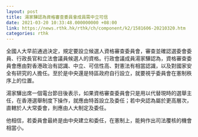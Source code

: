```yaml
---
layout: post
title: 湯家驊認為資格審查委員會成員需中立可信
date: 2021-03-20 10:33:48.000000000 +08:00
link: https://news.rthk.hk/rthk/ch/component/k2/1581606-20210320.htm
categories: rthk
---
```


全國人大早前通過決定，規定要設立候選人資格審查委員會，審查並確認選委會委員、行政長官和立法會議員候選人的資格。行政會議成員湯家驊認為，資格審查委員會應由對香港政治有認識、中立、可信性高、對憲法有相當認識，以及對國家安全有研究的人擔任。至於是中央還是特區政府自行設立，就要視乎委員會在憲制秩序上的位置。

湯家驊出席一個電台節目後表示，如果資格審查委員會只是用以代替現時的選舉主任，在香港選舉制度下操作，就應由特首設立及委任；若中央認為屬於更高層次，直轄於人大常委會，則應由人大制定及委任。

他相信，若委員會最終是由中央建立和委任，在憲制上，能夠作出司法覆核的機會相當小。
